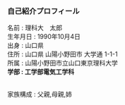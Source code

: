 ### 自己紹介プロフィール
 名前 : 理科大　太郎<br>
 生年月日 : 1990年10月4日<br>
 出身 : 山口県<br>
 住所 : 山口県 山陽小野田市 大学通 1-1-1<br>
 所属 : 山陽小野田市立山口東京理科大学<br>
 **学部 : 工学部電気工学科**<br><br>
 
 家族構成 : 父親,母親,姉<br>
 
 
 
 
 
